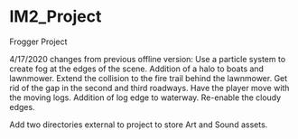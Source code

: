 # IM2_Project
Frogger Project

4/17/2020 changes from previous offline version:
Use a particle system to create fog at the edges of the scene.
Addition of a halo to boats and lawnmower.
Extend the collision to the fire trail behind the lawnmower.
Get rid of the gap in the second and third roadways.
Have the player move with the moving logs.
Addition of log edge to waterway.
Re-enable the cloudy edges.

Add two directories external to project to store Art and Sound assets.
